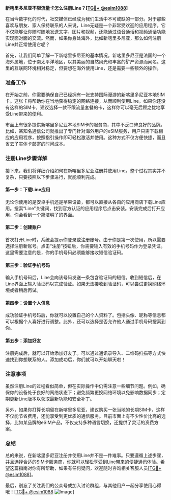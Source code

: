 **新喀里多尼亚不限流量卡怎么注册Line？[[TG💪+ @esim1088](https://t.me/s/esim1088)]**

在当今数字化的时代，社交媒体已经成为我们生活中不可或缺的一部分。对于那些喜欢与朋友、家人保持联系的人来说，Line无疑是一个非常受欢迎的应用程序。它不仅能够让你随时随地发送文字、图片和视频，还能通过语音通话和视频通话功能实现面对面的交流。然而，如果你身处海外，比如新喀里多尼亚，那么如何注册Line并正常使用它呢？

首先，让我们简单了解一下新喀里多尼亚的基本情况。新喀里多尼亚是法国的一个海外属地，位于南太平洋地区，以其美丽的自然风光和丰富的矿产资源而闻名。这里的互联网环境相对稳定，但要想在海外使用Line，还是需要一些额外的操作。

### 准备工作

在开始之前，你需要确保自己已经拥有一张支持国际漫游的新喀里多尼亚本地SIM卡。这张卡将帮助你在当地获得稳定的网络连接，从而顺利使用Line。如果你还没有这样的SIM卡，建议选择一款不限流量套餐的卡，这样你可以毫无后顾之忧地享受Line带来的便利。

市面上有很多提供新喀里多尼亚本地SIM卡的服务商，其中不乏口碑良好的品牌。比如，某知名通信公司就推出了专门针对海外用户的eSIM服务，用户只需下载相应的应用程序，按照指引操作即可轻松激活并使用。这种方式不仅方便快捷，而且省去了实体卡邮寄的时间成本。

### 注册Line步骤详解

接下来，我们将详细介绍如何在新喀里多尼亚注册并使用Line。整个过程其实并不复杂，只要按照以下步骤进行，就能顺利完成。

#### 第一步：下载Line应用

无论你使用的是安卓手机还是苹果设备，都可以直接从各自的应用商店下载Line应用。搜索“Line”关键词，找到官方认证的应用程序后点击安装。安装完成后打开应用，你会看到一个简洁明了的界面。

#### 第二步：创建账户

首次打开Line时，系统会提示你登录或注册账号。由于你是第一次使用，所以需要选择注册新账号。点击“注册”按钮后，你需要输入有效的手机号码作为登录凭证。这里需要注意的是，你的手机号码必须能够接收短信验证码。

#### 第三步：验证手机号码

输入手机号码后，Line会向该号码发送一条包含验证码的短信。收到短信后，在Line界面上输入验证码以完成验证。如果无法接收到验证码，可以尝试更换网络环境或者稍后再试。

#### 第四步：设置个人信息

成功验证手机号码后，你就可以设置自己的个人资料了。包括头像、昵称等信息都可以根据个人喜好进行调整。此外，还可以选择是否允许他人通过手机号码搜索到你。

#### 第五步：添加好友

注册完成后，就可以开始添加好友了。可以通过通讯录导入、二维码扫描等方式快速找到你想联系的人。添加成功后，你们就可以开始聊天啦！

### 注意事项

虽然注册Line的过程看似简单，但在实际操作中仍需注意一些细节问题。例如，确保你的设备处于良好的网络状态下；避免频繁更换网络环境以免影响数据同步；定期更新Line版本以获取最新功能和安全补丁。

另外，如果你打算长期留在新喀里多尼亚，建议购买一张当地的长期SIM卡，这样不仅能节省费用，还能享受到更优质的通信服务。目前市面上有不少性价比高的选择，比如某品牌的eSIM产品，不仅支持多种语言切换，还提供了灵活的资费方案。

### 总结

总的来说，在新喀里多尼亚注册并使用Line并不是一件难事。只要遵循上述步骤，并且选择合适的SIM卡服务商，你就可以轻松享受到Line带来的便捷通讯体验。希望这篇指南对你有所帮助，如果有任何疑问，欢迎随时咨询相关客服人员[[TG💪+ @esim1088](https://t.me/s/esim1088)]。

最后，别忘了关注我们的公众号或加入讨论群组，与其他用户一起分享使用心得哦！[[TG💪+ @esim1088](https://t.me/s/esim1088) ![Image](https://i.postimg.cc/4NQfJmqS/Snipaste-2025-05-13-00-14-12.png)]